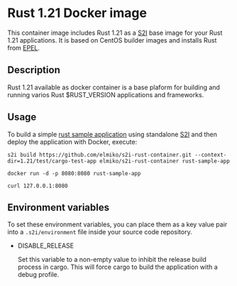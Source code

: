 # Rust 1.21 Docker image

This container image includes Rust 1.21 as a
[S2I](https://github.com/openshift/source-to-image) base image for your Rust
1.21 applications. It is based on CentOS builder images and installs Rust from
[EPEL](https://fedoraproject.org/wiki/EPEL).


## Description

Rust 1.21 available as docker container is a base plaform for building and
running varios Rust $RUST_VERSION applications and frameworks.

## Usage

To build a simple [rust sample application](test/cargo-test-app) using
standalone [S2I](https://github.com/openshift/source-to-image) and then deploy
the application with Docker, execute:

```
s2i build https://github.com/elmiko/s2i-rust-container.git --context-dir=1.21/test/cargo-test-app elmiko/s2i-rust-container rust-sample-app

docker run -d -p 8080:8080 rust-sample-app

curl 127.0.0.1:8080
```

## Environment variables

To set these environment variables, you can place them as a key value pair
into a `.s2i/environment` file inside your source code repository.

* DISABLE_RELEASE

  Set this variable to a non-empty value to inhibit the release build process
  in cargo. This will force cargo to build the application with a debug
  profile.


